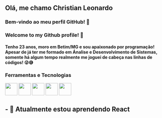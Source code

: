 ## Olá, me chamo Christian Leonardo

### Bem-vindo ao meu perfil GitHub! 👋
### Welcome to my Github profile! 👋

#### Tenho 23 anos, moro em Betim/MG e sou apaixonado por programação! Apesar de já ter me formado em Ánalise e Desenvolvimento de Sistemas, somente há algum tempo realmente me joguei de cabeça nas linhas de códigos! 😜😅

### Ferramentas e Tecnologias
<div style="display:flex; flex-direction:row;"> 
</div>
<img src="https://cdn.jsdelivr.net/gh/devicons/devicon/icons/html5/html5-original-wordmark.svg" width="40" height="40" />
<img src="https://cdn.jsdelivr.net/gh/devicons/devicon/icons/css3/css3-original-wordmark.svg" width="40" height="40" />
<img src="https://cdn.jsdelivr.net/gh/devicons/devicon/icons/javascript/javascript-original.svg" width="40" height="40" />
<img src="https://cdn.jsdelivr.net/gh/devicons/devicon/icons/react/react-original-wordmark.svg" width="40" height="40" />
<img src="https://cdn.jsdelivr.net/gh/devicons/devicon/icons/nodejs/nodejs-plain.svg" width="40" height="40" />



          
          

## - 🌱 Atualmente estou aprendendo React




<!--
**whyleonardo/whyleonardo** is a ✨ _special_ ✨ repository because its `README.md` (this file) appears on your GitHub profile.

Here are some ideas to get you started:

- 🔭 I’m currently working on ...
- 🌱 I’m currently learning ...
- 👯 I’m looking to collaborate on ...
- 🤔 I’m looking for help with ...
- 💬 Ask me about ...
- 📫 How to reach me: ...
- 😄 Pronouns: ...
- ⚡ Fun fact: ...
-->
